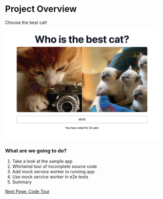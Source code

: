 # Project Overview

Choose the best cat!  

[![Demo App](./best-cat.png)](https://ranthalion.github.io/best-cat/)

### What are we going to do?
1. Take a look at the sample app
1. Whirlwind tour of incomplete source code
1. Add mock service worker to running app
1. Use mock service worker in e2e tests
1. Summary

[Next Page: Code Tour](code-tour.md)